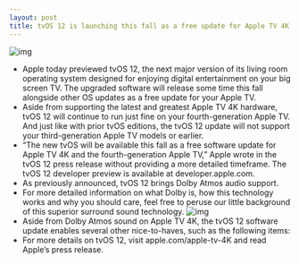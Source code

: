 ```yaml
---
layout: post
title: tvOS 12 is launching this fall as a free update for Apple TV 4K and fourth-generation Apple TV
---
```

![img](http://media.idownloadblog.com/wp-content/uploads/2017/09/New-Apple-TV-Siri-Remote.jpg)
* Apple today previewed tvOS 12, the next major version of its living room operating system designed for enjoying digital entertainment on your big screen TV. The upgraded software will release some time this fall alongside other OS updates as a free update for your Apple TV.
* Aside from supporting the latest and greatest Apple TV 4K hardware, tvOS 12 will continue to run just fine on your fourth-generation Apple TV. And just like with prior tvOS editions, the tvOS 12 update will not support your third-generation Apple TV models or earlier.
* “The new tvOS will be available this fall as a free software update for Apple TV 4K and the fourth-generation Apple TV,” Apple wrote in the tvOS 12 press release without providing a more detailed timeframe. The tvOS 12 developer preview is available at developer.apple.com.
* As previously announced, tvOS 12 brings Dolby Atmos audio support.
* For more detailed information on what Dolby is, how this technology works and why you should care, feel free to peruse our little background of this superior surround sound technology.
![img](http://media.idownloadblog.com/wp-content/uploads/2018/06/tvOS-12-Apple-TV-Space-Aerial-screen-saver.jpg)
* Aside from Dolby Atmos sound on Apple TV 4K, the tvOS 12 software update enables several other nice-to-haves, such as the following items:
* For more details on tvOS 12, visit apple.com/apple-tv-4K and read Apple’s press release.


